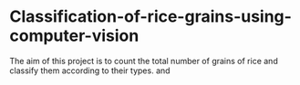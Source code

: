 # Classification-of-rice-grains-using-computer-vision
The aim of this project is to count the total number of grains of rice and classify them according to their types. and
